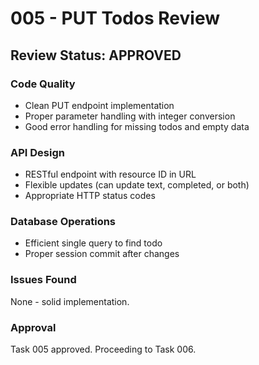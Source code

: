 # 005 - PUT Todos Review

## Review Status: APPROVED

### Code Quality
- Clean PUT endpoint implementation
- Proper parameter handling with integer conversion
- Good error handling for missing todos and empty data

### API Design
- RESTful endpoint with resource ID in URL
- Flexible updates (can update text, completed, or both)
- Appropriate HTTP status codes

### Database Operations
- Efficient single query to find todo
- Proper session commit after changes

### Issues Found
None - solid implementation.

### Approval
Task 005 approved. Proceeding to Task 006.